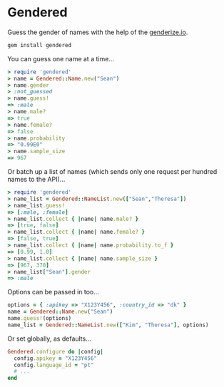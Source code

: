 # Gendered

Guess the gender of names with the help of the [genderize.io](http://genderize.io).

```bash
gem install gendered
```

You can guess one name at a time...
```ruby
> require 'gendered'
> name = Gendered::Name.new("Sean")
> name.gender
> :not_guessed
> name.guess!
=> :male
> name.male?
=> true
> name.female?
=> false
> name.probability
=> "0.99E0"
> name.sample_size
=> 967
```

Or batch up a list of names (which sends only one request per hundred names to the API)...
```ruby
> require 'gendered'
> name_list = Gendered::NameList.new(["Sean","Theresa"])
> name_list.guess!
=> [:male, :female]
> name_list.collect { |name| name.male? }
=> [true, false]
> name_list.collect { |name| name.female? }
=> [false, true]
> name_list.collect { |name| name.probability.to_f }
=> [0.99, 1.0]
> name_list.collect { |name| name.sample_size }
=> [967, 370]
> name_list["Sean"].gender
=> :male
```

Options can be passed in too...
```ruby
options = { :apikey => "X123Y456", :country_id => "dk" }
name = Gendered::Name.new("Sean")
name.guess!(options)
name_list = Gendered::NameList.new(["Kim", "Theresa"], options)
```

Or set globally, as defaults...
```ruby
Gendered.configure do |config|
  config.apikey = "X123Y456"
  config.language_id = "pt"
  # ...
end
```
